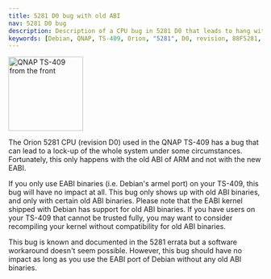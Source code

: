 ```yaml
---
title: 5281 D0 bug with old ABI
nav: 5281 D0 bug
description: Description of a CPU bug in 5281 D0 that leads to hang with ARM old ABI
keywords: [Debian, QNAP, TS-409, Orion, "5281", D0, revision, 88F5281, bug, VFP, ARM, old ABI, EABI]
---
```


<div class="right">
<img src = "../images/r_ts409_front.jpg" class="border" alt="QNAP TS-409 from the front" width="148" height="147" />
</div>

The Orion 5281 CPU (revision D0) used in the QNAP TS-409 has a bug that can
lead to a lock-up of the whole system under some circumstances.
Fortunately, this only happens with the old ABI of ARM and not with the new
EABI.

If you only use EABI binaries (i.e. Debian's armel port) on your TS-409,
this bug will have no impact at all.  This bug only shows up with old ABI
binaries, and only with certain old ABI binaries.  Please note that the
EABI kernel shipped with Debian has support for old ABI binaries.  If you
have users on your TS-409 that cannot be trusted fully, you may want to
consider recompiling your kernel without compatibility for old ABI
binaries.

This bug is known and documented in the 5281 errata but a software
workaround doesn't seem possible.  However, this bug should have no impact
as long as you use the EABI port of Debian without any old ABI binaries.

